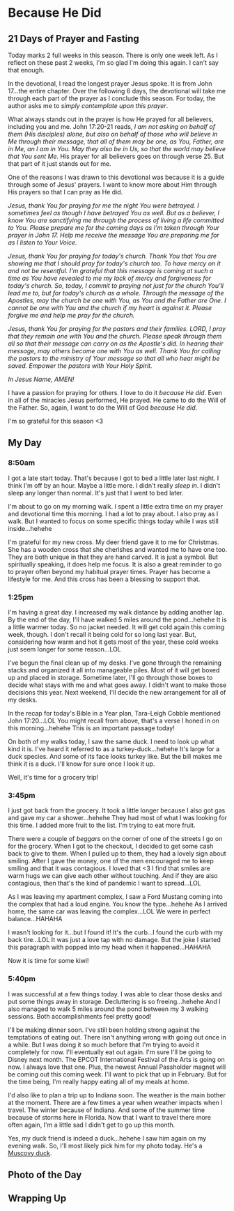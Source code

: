 # Because He Did

## 21 Days of Prayer and Fasting

Today marks 2 full weeks in this season. There is only one week left. As I reflect on these past 2 weeks, I'm so glad I'm doing this again. I can't say that enough.

In the devotional, I read the longest prayer Jesus spoke. It is from John 17...the entire chapter. Over the following 6 days, the devotional will take me through each part of the prayer as I conclude this season. For today, the author asks me to *simply contemplate upon this prayer*.

What always stands out in the prayer is how He prayed for all believers, including you and me. John 17:20-21 reads, *I am not asking on behalf of them (His disciples) alone, but also on behalf of those who will believe in Me through their message, that all of them may be one, as You, Father, are in Me, an I am in You. May they also be in Us, so that the world may believe that You sent Me.* His prayer for all believers goes on through verse 25. But that part of it just stands out for me.

One of the reasons I was drawn to this devotional was because it is a guide through some of Jesus' prayers. I want to know more about Him through His prayers so that I can pray as He did.

*Jesus, thank You for praying for me the night You were betrayed. I sometimes feel as though I have betrayed You as well. But as a believer, I know You are sanctifying me through the process of living a life committed to You. Please prepare me for the coming days as I'm taken through Your prayer in John 17. Help me receive the message You are preparing me for as I listen to Your Voice.*

*Jesus, thank You for praying for today's church. Thank You that You are showing me that I should pray for today's church too. To have mercy on it and not be resentful. I'm grateful that this message is coming at such a time as You have revealed to me my lack of mercy and forgiveness for today's church. So, today, I commit to praying not just for the church You'll lead me to, but for today's church as a whole. Through the message of the Apostles, may the church be one with You, as You and the Father are One. I cannot be one with You and the church if my heart is against it. Please forgive me and help me pray for the church.*

*Jesus, thank You for praying for the pastors and their families. LORD, I pray that they remain one with You and the church. Please speak through them all so that their message can carry on as the Apostle's did. In hearing their message, may others become one with You as well. Thank You for calling the pastors to the ministry of Your message so that all who hear might be saved. Empower the pastors with Your Holy Spirit.*

*In Jesus Name, AMEN!*

I have a passion for praying for others. I love to do it *because He did*. Even in all of the miracles Jesus performed, He prayed. He came to do the Will of the Father. So, again, I want to do the Will of God *because He did*.

I'm so grateful for this season <3

## My Day

### 8:50am

I got a late start today. That's because I got to bed a little later last night. I think I'm off by an hour. Maybe a little more. I didn't really *sleep in*. I didn't sleep any longer than normal. It's just that I went to bed later.

I'm about to go on my morning walk. I spent a little extra time on my prayer and devotional time this morning. I had a lot to pray about. I also pray as I walk. But I wanted to focus on some specific things today while I was still inside...hehehe

I'm grateful for my new cross. My deer friend gave it to me for Christmas. She has a wooden cross that she cherishes and wanted me to have one too. They are both unique in that they are hand carved. It is just a symbol. But spiritually speaking, it does help me focus. It is also a great reminder to go to prayer often beyond my habitual prayer times. Prayer has become a lifestyle for me. And this cross has been a blessing to support that.

### 1:25pm

I'm having a great day. I increased my walk distance by adding another lap. By the end of the day, I'll have walked 5 miles around the pond...hehehe It is a little warmer today. So no jacket needed. It will get cold again this coming week, though. I don't recall it being cold for so long last year. But, considering how warm and hot it gets most of the year, these cold weeks just seem longer for some reason...LOL

I've begun the final clean up of my desks. I've gone through the remaining stacks and organized it all into manageable piles. Most of it will get boxed up and placed in storage. Sometime later, I'll go through those boxes to decide what stays with me and what goes away. I didn't want to make those decisions this year. Next weekend, I'll decide the new arrangement for all of my desks.

In the recap for today's Bible in a Year plan, Tara-Leigh Cobble mentioned John 17:20...LOL You might recall from above, that's a verse I honed in on this morning...hehehe This is an important passage today!

On both of my walks today, I saw the same duck. I need to look up what kind it is. I've heard it referred to as a turkey-duck...hehehe It's large for a duck species. And some of its face looks turkey like. But the bill makes me think it is a duck. I'll know for sure once I look it up.

Well, it's time for a grocery trip!

### 3:45pm

I just got back from the grocery. It took a little longer because I also got gas and gave my car a shower...hehehe They had most of what I was looking for this time. I added more fruit to the list. I'm trying to eat more fruit.

There were a couple of *beggars* on the corner of one of the streets I go on for the grocery. When I got to the checkout, I decided to get some cash back to give to them. When I pulled up to them, they had a lovely sign about smiling. After I gave the money, one of the men encouraged me to keep smiling and that it was contagious. I loved that <3 I find that smiles are warm hugs we can give each other without touching. And if they are also contagious, then that's the kind of pandemic I want to spread...LOL

As I was leaving my apartment complex, I saw a Ford Mustang coming into the complex that had a loud engine. You know the type...hehehe As I arrived home, the same car was leaving the complex...LOL We were in perfect balance...HAHAHA

I wasn't looking for it...but I found it! It's the curb...I found the curb with my back tire...LOL It was just a love tap with no damage. But the joke I started this paragraph with popped into my head when it happened...HAHAHA

Now it is time for some kiwi!

### 5:40pm

I was successful at a few things today. I was able to clear those desks and put some things away in storage. Decluttering is so freeing...hehehe And I also managed to walk 5 miles around the pond between my 3 walking sessions. Both accomplishments feel pretty good!

I'll be making dinner soon. I've still been holding strong against the temptations of eating out. There isn't anything wrong with going out once in a while. But I was doing it so much before that I'm trying to avoid it completely for now. I'll eventually eat out again. I'm sure I'll be going to Disney next month. The EPCOT International Festival of the Arts is going on now. I always love that one. Plus, the newest Annual Passholder magnet will be coming out this coming week. I'll want to pick that up in February. But for the time being, I'm really happy eating all of my meals at home.

I'd also like to plan a trip up to Indiana soon. The weather is the main bother at the moment. There are a few times a year when weather impacts when I travel. The winter because of Indiana. And some of the summer time because of storms here in Florida. Now that I want to travel there more often again, I'm a little sad I didn't get to go up this month.

Yes, my duck friend is indeed a duck...hehehe I saw him again on my evening walk. So, I'll most likely pick him for my photo today. He's a [Muscovy duck](https://en.wikipedia.org/wiki/Muscovy_duck).



## Photo of the Day



## Wrapping Up

